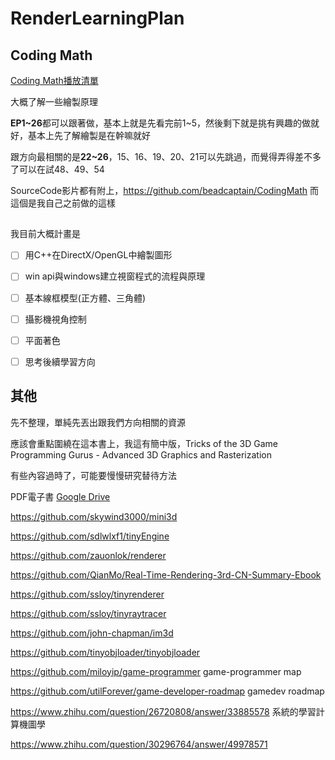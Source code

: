 # RenderLearningPlan

## Coding Math

[Coding Math播放清單](https://www.youtube.com/playlist?list=PL7wAPgl1JVvUEb0dIygHzO4698tmcwLk9)

大概了解一些繪製原理

**EP1~26**都可以跟著做，基本上就是先看完前1~5，然後剩下就是挑有興趣的做就好，基本上先了解繪製是在幹嘛就好

跟方向最相關的是**22~26**，15、16、19、20、21可以先跳過，而覺得弄得差不多了可以在試48、49、54

SourceCode影片都有附上，https://github.com/beadcaptain/CodingMath 而這個是我自己之前做的這樣


##

我目前大概計畫是

- [ ] 用C++在DirectX/OpenGL中繪製圖形
- [ ] win api與windows建立視窗程式的流程與原理
- [ ] 基本線框模型(正方體、三角體)
- [ ] 攝影機視角控制
- [ ] 平面著色
- [ ] 思考後續學習方向


## 其他

先不整理，單純先丟出跟我們方向相關的資源

應該會重點圍繞在這本書上，我這有簡中版，Tricks of the 3D Game Programming Gurus - Advanced 3D Graphics and Rasterization

有些內容過時了，可能要慢慢研究替待方法


PDF電子書 [Google Drive](https://drive.google.com/drive/folders/1YCooGN86mw_TNKmTB8LpJHbhuswdmCQk?usp=sharing)

https://github.com/skywind3000/mini3d

https://github.com/sdlwlxf1/tinyEngine

https://github.com/zauonlok/renderer


https://github.com/QianMo/Real-Time-Rendering-3rd-CN-Summary-Ebook

https://github.com/ssloy/tinyrenderer

https://github.com/ssloy/tinyraytracer

https://github.com/john-chapman/im3d

https://github.com/tinyobjloader/tinyobjloader


https://github.com/miloyip/game-programmer game-programmer map

https://github.com/utilForever/game-developer-roadmap gamedev roadmap


https://www.zhihu.com/question/26720808/answer/33885578 系統的學習計算機圖學

https://www.zhihu.com/question/30296764/answer/49978571

